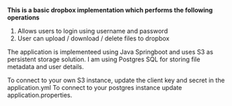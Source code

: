 **This is a basic dropbox implementation which performs the following operations**

  1. Allows users to login using username and password
  2. User can upload / download / delete files to dropbox

The application is implementeed using Java Springboot and uses S3 as persistent storage solution.
I am using Postgres SQL for storing file metadata and user details.

To connect to your own S3 instance, update the client key and secret in the application.yml
To connect to your postgres instance update application.properties.
